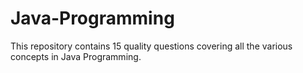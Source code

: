 # Java-Programming
This repository contains 15 quality questions covering all the various concepts in Java Programming. 
